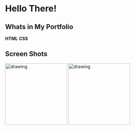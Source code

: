 # Hello There!

## Whats in My Portfolio

**HTML** **CSS** 

## Screen Shots
<img src= "/assets/screenshot1" alt="drawing" width="200"/>

<img src= "/assets/Screenshot2" alt="drawing" width="200"/>

